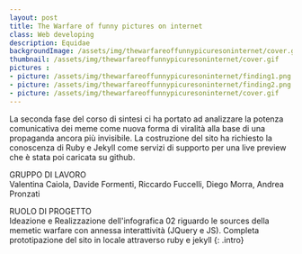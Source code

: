 ```yaml
---
layout: post
title: The Warfare of funny pictures on internet
class: Web developing
description: Equidae
backgroundImage: /assets/img/thewarfareoffunnypicuresoninternet/cover.gif
thumbnail: /assets/img/thewarfareoffunnypicuresoninternet/cover.gif
pictures : 
- picture: /assets/img/thewarfareoffunnypicuresoninternet/finding1.png
- picture: /assets/img/thewarfareoffunnypicuresoninternet/finding2.png
- picture: /assets/img/thewarfareoffunnypicuresoninternet/cover.gif
---
```


La seconda fase del corso di sintesi ci ha portato ad analizzare la potenza comunicativa dei meme come nuova forma di viralità alla base di una propaganda ancora più invisibile. La costruzione del sito ha richiesto la conoscenza di Ruby e Jekyll come servizi di supporto per una live preview che è stata poi caricata su github.

GRUPPO DI LAVORO<br>
Valentina Caiola, Davide Formenti, Riccardo Fuccelli, Diego Morra, Andrea Pronzati

RUOLO DI PROGETTO<br>
Ideazione e Realizzazione dell'infografica 02 riguardo le sources della memetic warfare con annessa interattività (JQuery e JS). Completa prototipazione del sito in locale attraverso ruby e jekyll
{: .intro}